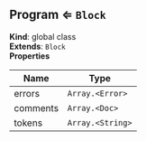 <a name="Program"></a>

## Program ⇐ <code>Block</code>
**Kind**: global class  
**Extends**: <code>Block</code>  
**Properties**

| Name | Type |
| --- | --- |
| errors | <code>Array.&lt;Error&gt;</code> | 
| comments | <code>Array.&lt;Doc&gt;</code> | 
| tokens | <code>Array.&lt;String&gt;</code> | 

